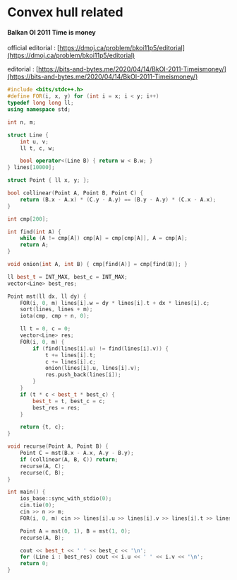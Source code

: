# Convex hull related

#### Balkan OI 2011 Time is money

official editorial : [https://dmoj.ca/problem/bkoi11p5/editorial](https://dmoj.ca/problem/bkoi11p5/editorial)

editorial : [https://bits-and-bytes.me/2020/04/14/BkOI-2011-Timeismoney/](https://bits-and-bytes.me/2020/04/14/BkOI-2011-Timeismoney/)

```cpp
#include <bits/stdc++.h>
#define FOR(i, x, y) for (int i = x; i < y; i++)
typedef long long ll;
using namespace std;

int n, m;

struct Line {
    int u, v;
    ll t, c, w;

    bool operator<(Line B) { return w < B.w; }
} lines[10000];

struct Point { ll x, y; };

bool collinear(Point A, Point B, Point C) {
    return (B.x - A.x) * (C.y - A.y) == (B.y - A.y) * (C.x - A.x);
}

int cmp[200];

int find(int A) {
    while (A != cmp[A]) cmp[A] = cmp[cmp[A]], A = cmp[A];
    return A;
}

void onion(int A, int B) { cmp[find(A)] = cmp[find(B)]; }

ll best_t = INT_MAX, best_c = INT_MAX;
vector<Line> best_res;

Point mst(ll dx, ll dy) {
    FOR(i, 0, m) lines[i].w = dy * lines[i].t + dx * lines[i].c;
    sort(lines, lines + m);
    iota(cmp, cmp + n, 0);

    ll t = 0, c = 0;
    vector<Line> res;
    FOR(i, 0, m) {
        if (find(lines[i].u) != find(lines[i].v)) {
            t += lines[i].t;
            c += lines[i].c;
            onion(lines[i].u, lines[i].v);
            res.push_back(lines[i]);
        }
    }
    if (t * c < best_t * best_c) {
        best_t = t, best_c = c;
        best_res = res;
    }

    return {t, c};
}

void recurse(Point A, Point B) {
    Point C = mst(B.x - A.x, A.y - B.y);
    if (collinear(A, B, C)) return;
    recurse(A, C);
    recurse(C, B);
}

int main() {
    ios_base::sync_with_stdio(0);
    cin.tie(0);
    cin >> n >> m;
    FOR(i, 0, m) cin >> lines[i].u >> lines[i].v >> lines[i].t >> lines[i].c;

    Point A = mst(0, 1), B = mst(1, 0);
    recurse(A, B);

    cout << best_t << ' ' << best_c << '\n';
    for (Line i : best_res) cout << i.u << ' ' << i.v << '\n';
    return 0;
}
```
